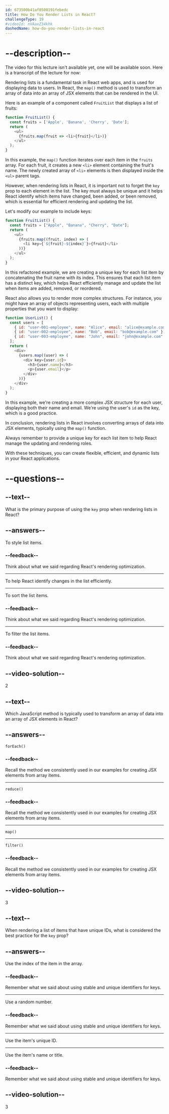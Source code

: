 ```yaml
---
id: 673500b41af8500191febedc
title: How Do You Render Lists in React?
challengeType: 19
#videoId: nVAaxZ34khk
dashedName: how-do-you-render-lists-in-react
---
```


# --description--

The video for this lecture isn't available yet, one will be available soon. Here is a transcript of the lecture for now:

Rendering lists is a fundamental task in React web apps, and is used for displaying data to users. In React, the `map()` method is used to transform an array of data into an array of JSX elements that can be rendered in the UI.

Here is an example of a component called `FruitList` that displays a list of fruits:

```js
function FruitList() {
  const fruits = ['Apple', 'Banana', 'Cherry', 'Date'];
  return (
    <ul>
      {fruits.map(fruit => <li>{fruit}</li>)}
    </ul>
  );
}
```

In this example, the `map()` function iterates over each item in the `fruits` array. For each fruit, it creates a new `<li>` element containing the fruit's name. The newly created array of `<li>` elements is then displayed inside the `<ul>` parent tags.

However, when rendering lists in React, it is important not to forget the `key` prop to each element in the list. The key must always be unique and it helps React identify which items have changed, been added, or been removed, which is essential for efficient rendering and updating the list.

Let's modify our example to include keys:

```js
function FruitList() {
  const fruits = ["Apple", "Banana", "Cherry", "Date"];
  return (
    <ul>
      {fruits.map((fruit, index) => (
        <li key={`${fruit}-${index}`}>{fruit}</li>
      ))}
    </ul>
  );
}
```

In this refactored example, we are creating a unique key for each list item by concatenating the fruit name with its index. This ensures that each list item has a distinct key, which helps React efficiently manage and update the list when items are added, removed, or reordered.

React also allows you to render more complex structures. For instance, you might have an array of objects representing users, each with multiple properties that you want to display:

```js
function UserList() {
  const users = [
    { id: "user-001-employee", name: "Alice", email: "alice@example.com" },
    { id: "user-002-employee", name: "Bob", email: "bob@example.com" },
    { id: "user-003-employee", name: "John", email: "john@example.com" },
  ];
  return (
    <div>
      {users.map((user) => (
        <div key={user.id}>
          <h3>{user.name}</h3>
          <p>{user.email}</p>
        </div>
      ))}
    </div>
  );
}
```

In this example, we're creating a more complex JSX structure for each user, displaying both their name and email. We're using the user's `id` as the key, which is a good practice.

In conclusion, rendering lists in React involves converting arrays of data into JSX elements, typically using the `map()` function.

Always remember to provide a unique key for each list item to help React manage the updating and rendering roles.

With these techniques, you can create flexible, efficient, and dynamic lists in your React applications.

# --questions--

## --text--

What is the primary purpose of using the `key` prop when rendering lists in React?

## --answers--

To style list items.

### --feedback--

Think about what we said regarding React's rendering optimization.

---

To help React identify changes in the list efficiently.

---

To sort the list items.

### --feedback--

Think about what we said regarding React's rendering optimization.

---

To filter the list items.

### --feedback--

Think about what we said regarding React's rendering optimization.

## --video-solution--

2

## --text--

Which JavaScript method is typically used to transform an array of data into an array of JSX elements in React?

## --answers--

`forEach()`

### --feedback--

Recall the method we consistently used in our examples for creating JSX elements from array items.

---

`reduce()`

### --feedback--

Recall the method we consistently used in our examples for creating JSX elements from array items.

---

`map()`

---

`filter()`

### --feedback--

Recall the method we consistently used in our examples for creating JSX elements from array items.

## --video-solution--

3

## --text--

When rendering a list of items that have unique IDs, what is considered the best practice for the `key` prop?

## --answers--

Use the index of the item in the array.

### --feedback--

Remember what we said about using stable and unique identifiers for keys.

---

Use a random number.

### --feedback--

Remember what we said about using stable and unique identifiers for keys.

---

Use the item's unique ID.

---

Use the item's name or title.

### --feedback--

Remember what we said about using stable and unique identifiers for keys.

## --video-solution--

3
